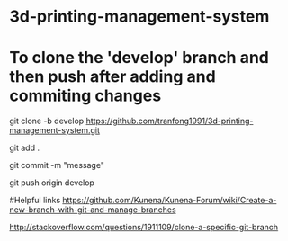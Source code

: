 # 3d-printing-management-system

# To clone the 'develop' branch and then push after adding and commiting changes
git clone -b develop https://github.com/tranfong1991/3d-printing-management-system.git

git add .

git commit -m "message"

git push origin develop

#Helpful links
https://github.com/Kunena/Kunena-Forum/wiki/Create-a-new-branch-with-git-and-manage-branches

http://stackoverflow.com/questions/1911109/clone-a-specific-git-branch
